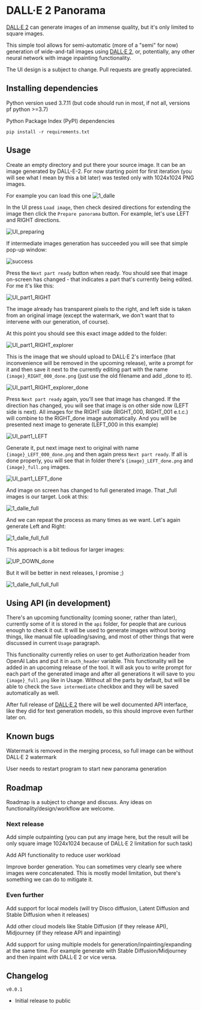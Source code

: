 # DALL·E 2 Panorama

[DALL·E 2](https://openai.com/dall-e-2/) can generate images of an immense quality, but it's only limited to square images.

This simple tool allows for semi-automatic (more of a "semi" for now) generation of wide-and-tall images using [DALL·E 2](https://openai.com/dall-e-2/), or, potentially, any other neural network with image inpainting functionality.

The UI design is a subject to change. Pull requests are greatly appreciated.



## Installing dependencies

Python version used 3.7.11 (but code should run in most, if not all, versions pf python >=3.7)

Python Package Index (PyPI) dependencies

```
pip install -r requirements.txt
```



## Usage

Create an empty directory and put there your source image. It can be an image generated by DALL-E-2. For now starting point for first iteration (you will see what I mean by this a bit later) was tested only with 1024x1024 PNG images.

For example you can load this one ![1_dalle](docs/images/1_dalle.png)

In the UI press `Load image`, then check desired directions for extending the image then click the `Prepare panorama` button. For example, let's use LEFT and RIGHT directions.

![UI_preparing](docs/images/UI_preparing.png)

If intermediate images generation has succeeded you will see that simple pop-up window:

![success](docs/images/success.png)

Press the `Next part ready` button when ready. You should see that image on-screen has changed - that indicates a part that's currently being edited. For me it's like this:

![UI_part1_RIGHT](docs/images/UI_part1_RIGHT.png)

The image already has transparent pixels to the right, and left side is taken from an original image (except the watermark, we don't want that to intervene with our generation, of course).

At this point you should see this exact image added to the folder:

![UI_part1_RIGHT_explorer](docs/images/UI_part1_RIGHT_explorer.png)

This is the image that we should upload to DALL·E 2's interface (that inconvenience will be removed in the upcoming release), write a prompt for it and then save it next to the currently editing part with the name `{image}_RIGHT_000_done.png` (just use the old filename and add _done to it). 

![UI_part1_RIGHT_explorer_done](docs/images/UI_part1_RIGHT_explorer_done.png)

Press `Next part ready` again, you'll see that image has changed. If the direction has changed, you will see that image is on other side now (LEFT side is next). All images for the RIGHT side (RIGHT_000, RIGHT_001 e.t.c.) will combine to the RIGHT_done image automatically. And you will be presented next image to generate (LEFT_000 in this example)

![UI_part1_LEFT](docs/images/UI_part1_LEFT.png)

Generate it, put next image next to original with name `{image}_LEFT_000_done.png` and then again press `Next part ready`. If all is done properly, you will see that in folder there's `{image}_LEFT_done.png` and `{image}_full.png` images. 

![UI_part1_LEFT_done](docs/images/UI_part1_LEFT_done.png)

And image on screen has changed to full generated image. That _full images is our target. Look at this:

![1_dalle_full](docs/images/1_dalle_full.png)

And we can repeat the process as many times as we want. Let's again generate Left and Right:

![1_dalle_full_full](docs/images/1_dalle_full_full.png)

This approach is a bit tedious for larger images:

![UP_DOWN_done](docs/images/UP_DOWN_done.png)

But it will be better in next releases, I promise ;)

![1_dalle_full_full_full](docs/images/1_dalle_full_full_full.png)



## Using API (in development)

There's an upcoming functionality (coming sooner, rather than later), currently some of it is stored in the `api` folder, for people that are curious enough to check it out. It will be used to generate images without boring things, like manual file uploading/saving, and most of other things that were discussed in current `Usage` paragraph.

This functionality currently relies on user to get Authorization header from OpenAI Labs and put it in `auth_header` variable. This functionality will be added in an upcoming release of the tool. It will ask you to write prompt for each part of the generated image and after all generations it will save to you `{image}_full.png` like in Usage. Without all the parts by default, but will be able to check the `Save intermediate` checkbox and they will be saved automatically as well.

After full release of [DALL·E 2](https://openai.com/dall-e-2/) there will be well documented API interface, like they did for text generation models, so this should improve even further later on.



## Known bugs

Watermark is removed in the merging process, so full image can be without DALL·E 2 watermark

User needs to restart program to start new panorama generation



## Roadmap

Roadmap is a subject to change and discuss. Any ideas on functionality/design/workflow are welcome.

### Next release
Add simple outpainting (you can put any image here, but the result will be only square image 1024x1024 because of DALL·E 2 limitation for such task)

Add API functionality to reduce user workload

Improve border generation. You can sometimes very clearly see where images were concatenated. This is mostly model limitation, but there's something we can do to mitigate it.

### Even further

Add support for local models (will try Disco diffusion, Latent Diffusion and Stable Diffusion when it releases)

Add other cloud models like Stable Diffusion (if they release API), Midjourney (if they release API and inpainting)

Add support for using multiple models for generation/inpainting/expanding at the same time. For example generate with Stable Diffusion/Midjourney and then inpaint with DALL·E 2 or vice versa.

## Changelog

`v0.0.1` 
- Initial release to public
